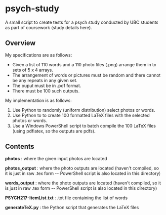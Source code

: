 # psych-study
A small script to create tests for a psych study conducted by UBC students as part of coursework (study details here).

## Overview
My specifications are as follows:

* Given a list of 110 words and a 110 photo files (.png) arrange them in to sets of 5 x 4 arrays.
* The arrangement of words or pictures must be random and there cannot be any repeats in any given set.
* The ouput must be in .pdf format.
* There must be 100 such outputs.

My implementation is as follows:

1. Use Python to randomly (uniform distribution) select photos or words.
2. Use Python to to create 100 formatted LaTeX files with the selected photos or words.
3. Use a Windows PowerShell script to batch compile the 100 LaTeX files (using pdflatex, so the outputs are pdfs).

## Contents
**photos** : where the given input photos are located

**photos_output** : where the photo outputs are located (haven't compiled, so it is just in raw .tex form -- PowerShell script is also located in this directory)

**words_output** : where the photo outputs are located (haven't compiled, so it is just in raw .tex form -- PowerShell script is also located in this directory)

**PSYCH217-ItemList.txt** : .txt file containing the list of words

**generateTeX.py** : the Python script that generates the LaTeX files
